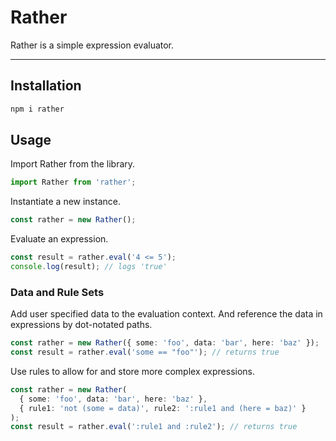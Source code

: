 # Rather 

Rather is a simple expression evaluator.

---

## Installation

```bash
npm i rather
```


## Usage 

Import Rather from the library.

```TypeScript
import Rather from 'rather';
```


Instantiate a new instance.

```TypeScript
const rather = new Rather();
```


Evaluate an expression.

```TypeScript
const result = rather.eval('4 <= 5');
console.log(result); // logs 'true'
```

### Data and Rule Sets

Add user specified data to the evaluation context. And reference the data in 
expressions by dot-notated paths.

```TypeScript
const rather = new Rather({ some: 'foo', data: 'bar', here: 'baz' });
const result = rather.eval('some == "foo"'); // returns true
```


Use rules to allow for and store more complex expressions.

```TypeScript
const rather = new Rather(
  { some: 'foo', data: 'bar', here: 'baz' },
  { rule1: 'not (some = data)', rule2: ':rule1 and (here = baz)' }
);
const result = rather.eval(':rule1 and :rule2'); // returns true
```

